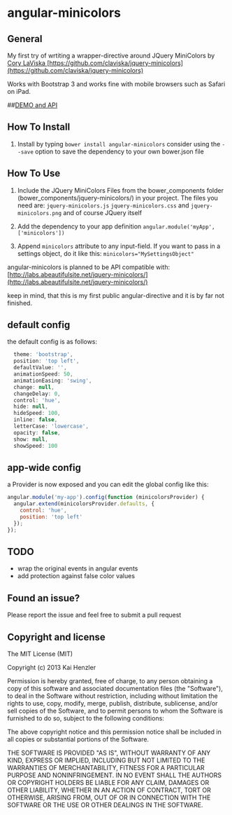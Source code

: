 angular-minicolors
==================

## General

My first try of wrtiting a wrapper-directive around JQuery MiniColors by [Cory LaViska ](https://github.com/claviska) [https://github.com/claviska/jquery-minicolors](https://github.com/claviska/jquery-minicolors)

Works with Bootstrap 3 and works fine with mobile browsers such as Safari on iPad.

##[DEMO and API](https://kaihenzler.github.io/angular-minicolors)

## How To Install

1. Install by typing `bower install angular-minicolors` consider using the `--save` option to save the dependency to your own bower.json file

## How To Use

1. Include the JQuery MiniColors Files from the bower_components folder (bower_components/jquery-minicolors/) in your project.
The files you need are: `jquery-minicolors.js` `jquery-minicolors.css` and `jquery-minicolors.png` and of course JQuery itself

2. Add the dependency to your app definition `angular.module('myApp', ['minicolors'])`

3. Append `minicolors` attribute to any input-field. If you want to pass in a settings object, do it like this: `minicolors="MySettingsObject"`

angular-minicolors is planned to be API compatible with: [http://labs.abeautifulsite.net/jquery-minicolors/](http://labs.abeautifulsite.net/jquery-minicolors/)

keep in mind, that this is my first public angular-directive and it is by far not finished.

## default config

the default config is as follows:

```js
  theme: 'bootstrap',
  position: 'top left',
  defaultValue: '',
  animationSpeed: 50,
  animationEasing: 'swing',
  change: null,
  changeDelay: 0,
  control: 'hue',
  hide: null,
  hideSpeed: 100,
  inline: false,
  letterCase: 'lowercase',
  opacity: false,
  show: null,
  showSpeed: 100
```


## app-wide config

a Provider is now exposed and you can edit the global config like this:

```js
angular.module('my-app').config(function (minicolorsProvider) {
  angular.extend(minicolorsProvider.defaults, {
    control: 'hue',
    position: 'top left'
  });
});
```

## TODO

- wrap the original events in angular events
- add protection against false color values

## Found an issue?

Please report the issue and feel free to submit a pull request

## Copyright and license

The MIT License (MIT)

Copyright (c) 2013 Kai Henzler

Permission is hereby granted, free of charge, to any person obtaining a copy of
this software and associated documentation files (the "Software"), to deal in
the Software without restriction, including without limitation the rights to
use, copy, modify, merge, publish, distribute, sublicense, and/or sell copies of
the Software, and to permit persons to whom the Software is furnished to do so,
subject to the following conditions:

The above copyright notice and this permission notice shall be included in all
copies or substantial portions of the Software.

THE SOFTWARE IS PROVIDED "AS IS", WITHOUT WARRANTY OF ANY KIND, EXPRESS OR
IMPLIED, INCLUDING BUT NOT LIMITED TO THE WARRANTIES OF MERCHANTABILITY, FITNESS
FOR A PARTICULAR PURPOSE AND NONINFRINGEMENT. IN NO EVENT SHALL THE AUTHORS OR
COPYRIGHT HOLDERS BE LIABLE FOR ANY CLAIM, DAMAGES OR OTHER LIABILITY, WHETHER
IN AN ACTION OF CONTRACT, TORT OR OTHERWISE, ARISING FROM, OUT OF OR IN
CONNECTION WITH THE SOFTWARE OR THE USE OR OTHER DEALINGS IN THE SOFTWARE.
